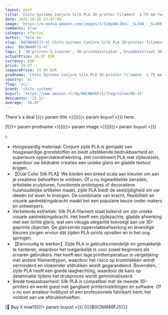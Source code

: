 ```yaml
---
layout: post
title: 'Chitu Systems Conjure Silk PLA 3D-printer filament  1 75 mm tweekleurig filament  zijde zwart goud 3D-printfilament 1 kg  B-Silk PLA-zwart+goud 1 kg '
date: 2025-10-20 23:47:09
image: 'https://m.media-amazon.com/images/I/518pUNc2WzL._SL500_._SL400_.jpg'
comments: true
category: ofertas
author: 'tole.es'
slug: 'B0CNW46FJ1-nl Chitu Systems Conjure Silk PLA 3D-printer filament 1 75 mm...'
sku: 'B0CNW46FJ1-nl'
tags: [ '3D-printen & scannen','3D-printmaterialen','Draadmateriaal 3D-printers','Zakelijk, industrie & wetenschap','chitu systems','🇳🇱', ]
actualPrice: 16.97 EUR
currency: EUR
price: 16.97
comparePrice: 19.99 EUR
prodname: 'Chitu Systems Conjure Silk PLA 3D-printer filament  1 75 mm tweekleurig filament  zijde zwart goud 3D-printfilament 1 kg  B-Silk PLA-zwart+goud 1 kg '
country: 'nl'
flag: '🇳🇱'
brand: 'chitu systems'
buyurl: 'https://www.amazon.nl/dp/B0CNW46FJ1/?tag=tolees0b-21'
descuento: '15.11'
average: '16.97'
---
```


There's a deal [{{< param title >}}]({{< param buyurl >}})  here:

[![{{< param prodname >}}]({{< param image >}})]({{< param buyurl >}})

ℹ️:

- Hoogwaardig materiaal: Conjure zijde PLA is gemaakt van hoogwaardige grondstoffen en biedt uitstekende bedrukbaarheid en superieure oppervlakteafwerking. Het combineert PLA met zijdevezels, waardoor uw bedrukte creaties een unieke glans en gladde textuur krijgen.
- 【Dual Color Silk PLA】We bieden een breed scala aan kleuren om aan je creatieve behoeften te voldoen. Of u nu ingewikkelde sieraden, artistieke sculpturen, functionele prototypes of decoratieve huishoudelijke artikelen maakt, zijde PLA biedt de veelzijdigheid om uw ideeën tot leven te brengen. De combinatie van kracht, flexibiliteit en visuele aantrekkingskracht maakt het een populaire keuze onder makers en ontwerpers.
- Verbeterde esthetiek: Silk PLA-filament staat bekend om zijn unieke visuele aantrekkingskracht. Het heeft een zijdezachte, gladde afwerking met een lichte glans, wat een vleugje elegantie toevoegt aan uw 3D-geprinte objecten. De glanzende oppervlakteafwerking en levendige kleuren zorgen ervoor dat zijden PLA-prints opvallen en in het oog springen.
- 【Eenvoudig te werken】Zijde PLA is gebruiksvriendelijk en gemakkelijk te hanteren, waardoor het toegankelijk is voor zowel beginners als ervaren gebruikers. Het heeft een lage printtemperatuur in vergelijking met andere filamenttypen, waardoor het risico op kromtrekken wordt verminderd en vloeiender afdrukken wordt gegarandeerd. Bovendien, zijde PLA heeft een goede laaghechting, waardoor de kans op delaminatie tijdens het drukproces wordt geminimaliseerd.
- Brede toepasbaarheid: Silk PLA is compatibel met de meeste 3D-printers en werkt goed met gangbare printerinstellingen en software. Of u nu een amateur-hobbyist of een professionele fabrikant bent, het voldoet aan uw afdrukbehoeften.

[🛒 Buy it now!!]({{< param buyurl >}})
{{<world>}}B0CNW46FJ1{{</world>}}
